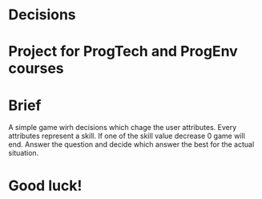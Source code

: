# Decisions

# Project for ProgTech and ProgEnv courses

# Brief

A simple game wirh decisions which chage the user attributes. Every attributes represent a skill. If one of the skill value decrease 0 game will end. Answer the question and decide which answer the best for the actual situation.

# Good luck!